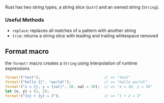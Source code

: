 Rust has two string types, a string slice (`&str`) and an owned string (`String`).



### Useful Methods
- `replace`: replaces all matches of a pattern with another string
- `trim`: returns a string slice with leading and trailing whitespace removed


## Format macro
the `format!` macro creates a `String` using interpolation of runtime expressions
```rust
format!("test");                             // => "test"
format!("hello {}", "world!");               // => "hello world!"
format!("x = {}, y = {val}", 10, val = 30);  // => "x = 10, y = 30"
let (x, y) = (1, 2);
format!("{x} + {y} = 3");                    // => "1 + 2 = 3"
```